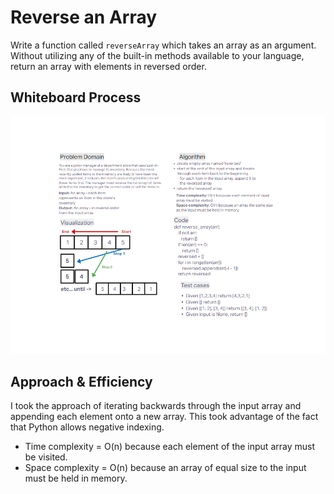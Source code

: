 # Reverse an Array
Write a function called `reverseArray` which takes an array as an argument. Without utilizing any of the built-in methods available to your language, return an array with elements in reversed order.

## Whiteboard Process

![whiteboard](challenge_01.png)

## Approach & Efficiency
I took the approach of iterating backwards through the input array and appending each element onto a new array. This took advantage of the fact that Python allows negative indexing.

- Time complexity =  O(n) because each element of the input array must be visited.
- Space complexity = O(n) because an array of equal size to the input must be held in memory.
